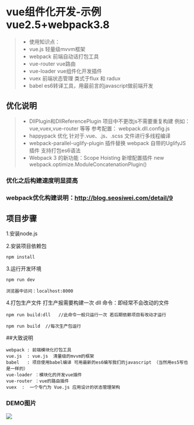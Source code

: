 # vue组件化开发-示例  vue2.5+webpack3.8

>  * 使用知识点：
>  * vue.js           轻量级mvvm框架
>  * webpack          前端自动话打包工具
>  * vue-router       vue路由
>  * vue-loader       vue组件化开发插件
>  * vuex             前端状态管理 类式于flux 和 radux
>  * babel            es6转译工具，用最前言的javascript做前端开发


## 优化说明
>  * DllPlugin和DllReferencePlugin  项目中不更改js不需要重复构建 例如：vue,vuex,vue-router 等等
     参考配置： webpack.dll.config.js
>  * happypack 优化 针对于.vue、.js、.scss 文件进行多线程编译
>  * webpack-parallel-uglify-plugin  插件替换 webpack 自带的UglifyJS 插件  支持打包es6语法
>  * Webpack 3 的新功能：Scope Hoisting 新增配置插件  new webpack.optimize.ModuleConcatenationPlugin()

### 优化之后构建速度明显提高

### webpack优化构建说明：http://blog.seosiwei.com/detail/9

## 项目步骤

1.安装node.js

2.安装项目依赖包

```
npm install
```

3.运行开发环境

```
npm run dev 
```

```
浏览器中访问：localhost:8000
```


4.打包生产文件  打生产报需要构建一次 dll 命令：即经常不会改动的文件

```
npm run build:dll   //此命令一般只运行一次 若后期依赖项目有改动才运行

npm run build  //每次生产包运行

``` 

##大致说明

```
webpack : 前端模块化打包工具
vue.js  : vue.js  清量级的mvvm的框架
babel   : 项目使用babel编译 可用最新的es6编写我们的javascript （当然用es5写也是一样的）
vue-loader ：模块化的开发vue插件
vue-router ：vue的路由插件
vuex  :  一个专门为 Vue.js 应用设计的状态管理架构
```

### DEMO图片
![](https://github.com/wangweianger/web-performance-monitoring-system/blob/master/demo/01.png "")
